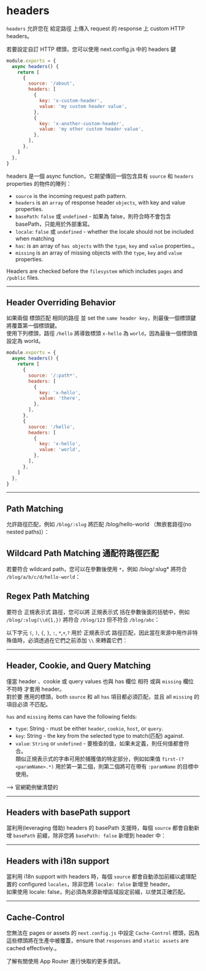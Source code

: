 # headers

`headers` 允許您在 給定路徑 上傳入 request 的 response 上 custom HTTP headers。

若要設定自訂 HTTP 標頭，您可以使用 next.config.js 中的 headers 鍵

```js
module.exports = {
  async headers() {
    return [
      {
        source: '/about',
        headers: [
          {
            key: 'x-custom-header',
            value: 'my custom header value',
          },
          {
            key: 'x-another-custom-header',
            value: 'my other custom header value',
          },
        ],
      },
    ]
  },
}
```

headers 是一個 async function，它期望傳回一個包含具有 `source` 和 `headers` properties 的物件的陣列：
- `source` is the incoming request path pattern.
- `headers` is an `array` of response header `objects`, with key and value properties.
- `basePath`: `false` 或 `undefined` - 如果為 false，則符合時不會包含 basePath，只能用於外部重寫。
- `locale`: `false` 或 `undefined` - whether the locale should not be included when matching
- `has`: is an array of `has objects` with the `type`, `key` and `value` properties.。
- `missing` is an array of missing objects with the `type`, `key` and `value` properties.

Headers are checked before the `filesystem` which includes `pages` and `/public` files.

---

## Header Overriding Behavior
如果兩個 標頭匹配 相同的路徑 並 set the `same header key`，則最後一個標頭鍵將覆蓋第一個標頭鍵。    
使用下列標頭，路徑 `/hello` 將導致標頭 `x-hello` 為 `world`，因為最後一個標頭值設定為 world。

```js
module.exports = {
  async headers() {
    return [
      {
        source: '/:path*',
        headers: [
          {
            key: 'x-hello',
            value: 'there',
          },
        ],
      },
      {
        source: '/hello',
        headers: [
          {
            key: 'x-hello',
            value: 'world',
          },
        ],
      },
    ]
  },
}
```

---

## Path Matching
允許路徑匹配，例如 `/blog/:slug` 將匹配 /blog/hello-world （無嵌套路徑(no nested paths)）：

## Wildcard Path Matching 通配符路徑匹配
若要符合 wildcard path，您可以在參數後使用 `*`，例如 /blog/:slug* 將符合 `/blog/a/b/c/d/hello-world`：

## Regex Path Matching
要符合 正規表示式 路徑，您可以將 正規表示式 括在參數後面的括號中，例如 `/blog/:slug(\\d{1,})` 將符合 `/blog/123` 但不符合 `/blog/abc`：

以下字元 `(`, `)`, `{`, `}`, `:`, `*`,`+`,`?` 用於 正規表示式 路徑匹配，因此當在來源中用作非特殊值時，必須透過在它們之前添加 `\\` 來轉義它們：

---

## Header, Cookie, and Query Matching

僅當 header 、cookie 或 query values 也與 has 欄位 相符 或與 `missing` 欄位 不符時 才套用 header。    
對於要 應用的標頭，both `source` 和 all `has` 項目都必須匹配，並且 all `missing` 的項目必須 不匹配。

`has` and `missing` items can have the following fields:

- `type`: String - must be either `header`, `cookie`, `host`, or `query`.
- `key`: String - the key from the selected type to match(匹配) against.
- `value`: `String` or `undefined` - 要檢查的值，如果未定義，則任何值都會符合。   
  類似正規表示式的字串可用於捕獲值的特定部分，例如如果值 `first-(?<paramName>.*)` 用於第一第二個，則第二個將可在帶有 `:paramName` 的目標中使用。

--> 官網範例蠻清楚的

---

## Headers with basePath support
當利用(leveraging 借助) headers 的 basePath 支援時，每個 `source` 都會自動新增 `basePath` 前綴，除非您將 `basePath: false` 新增到 header 中：

---

## Headers with i18n support

當利用 i18n support with headers 時，每個 `source` 都會自動添加前綴以處理配置的 configured `locales`，除非您將 `locale: false` 新增至 header。   
如果使用 locale: false，則必須為來源新增區域設定前綴，以使其正確匹配。

---

## Cache-Control
您無法在 pages or assets 的 `next.config.js` 中設定 `Cache-Control` 標頭，因為這些標頭將在生產中被覆蓋，ensure that `responses` and `static assets` are cached effectively.。

了解有關使用 App Router 進行快取的更多資訊。






